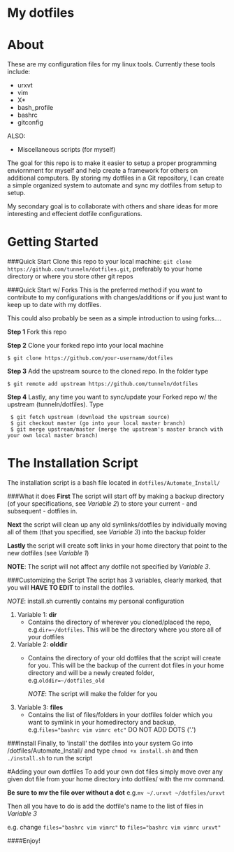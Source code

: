# My dotfiles
# About
These are my configuration files for my linux tools. 
Currently these tools include:
- urxvt
- vim
- X*
- bash_profile
- bashrc
- gitconfig

ALSO:
- Miscellaneous scripts (for myself)



The goal for this repo is to make it easier to setup a proper programming enviornment
for myself and help create a framework for others on additional computers. 
By storing my dotfiles in a Git repository, I can create a simple organized system 
to automate and sync my dotfiles from setup to setup.

My secondary goal is to collaborate with others and share ideas for more interesting 
and effecient dotfile configurations.


# Getting Started 
###Quick Start
Clone this repo to your local machine:
`git clone https://github.com/tunneln/dotfiles.git`,
preferably to your home directory or where you store other git repos

###Quick Start w/ Forks
This is the preferred method if you want to contribute to my configurations with changes/additions
or if you just want to keep up to date with my dotfiles.

This could also probably be seen as a simple introduction to using forks....

**Step 1** Fork this repo

**Step 2** Clone your forked repo into your local machine

` $ git clone https://github.com/your-username/dotfiles `

**Step 3** Add the upstream source to the cloned repo. In the folder type

` $ git remote add upstream https://github.com/tunneln/dotfiles `

**Step 4** Lastly, any time you want to sync/update your Forked repo w/ the upstream (tunneln/dotfiles). Type
```
 $ git fetch upstream (download the upstream source)
 $ git checkout master (go into your local master branch)
 $ git merge upstream/master (merge the upstream's master branch with your own local master branch)
```

# The Installation Script
The installation script is a bash file located in `dotfiles/Automate_Install/`

###What it does
**First** The script will start off by making a backup directory (of your specifications, see *Variable 2*) to store your current - and subsequent - dotfiles in.

**Next** the script will clean up any old symlinks/dotfiles by individually moving all of them (that you specified, see *Variable 3*) into the backup folder

**Lastly** the script will create soft links in your home directory that point to the new dotfiles (see *Variable 1*)

**NOTE**: The script will not affect any dotfile not specified by *Variable 3*.

###Customizing the Script
The script has 3 variables, clearly marked, that you will **HAVE TO EDIT** to install the dotfiles.

*NOTE*: install.sh currently contains my personal configuration

1. Variable 1: **dir**
	* Contains the directory of wherever you cloned/placed the repo, e.g.` dir=~/dotfiles `. 
		This will be the directory where you store all of your dotfiles
2. Variable 2: **olddir**
	* Contains the directory of your old dotfiles that the script will create for you. 
	  This will be the backup of the current dot files in your home directory and will be a newly created folder, e.g.` olddir=~/dotfiles_old `
	
		*NOTE*: The script will make the folder for you
3. Variable 3: **files**
	* Contains the list of files/folders in your dotfiles folder which you want to symlink in your homedirectory and backup, e.g.` files="bashrc vim vimrc etc" `
				DO NOT ADD DOTS ('.')

###Install
Finally, to 'install' the dotfiles into your system
Go into /dotfiles/Automate_Install/ and type `chmod +x install.sh`
and then `./install.sh` to run the script

#Adding your own dotfiles
To add your own dot files simply move over any given dot file from your home directory into dotfiles/
with the mv command. 

**Be sure to mv the file over without a dot**  e.g.` mv ~/.urxvt ~/dotfiles/urxvt `

Then all you have to do is add the dotfile's name to the list of files in *Variable 3*

e.g. change `files="bashrc vim vimrc"` to `files="bashrc vim vimrc urxvt"`

####Enjoy!

